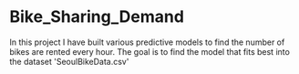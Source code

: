 # Bike_Sharing_Demand

In this project I have built various predictive models to find the number of bikes are rented every hour. The goal is to find the model that fits best into the dataset 'SeoulBikeData.csv'
